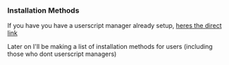 ### Installation Methods
If you have you have a userscript manager already setup, [heres the direct link](./userscript.js)

Later on I'll be making a list of installation methods for users (including those who dont userscript managers)